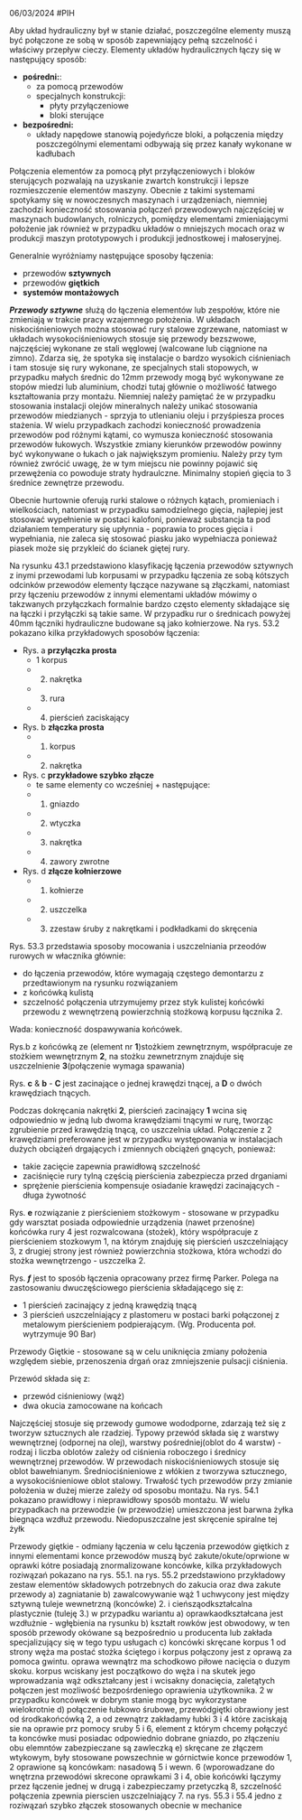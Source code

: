 06/03/2024
#PIH

Aby układ hydrauliczny był w stanie działać, poszczególne elementy muszą być połączone ze sobą w sposób zapewniający pełną szczelność i właściwy przepływ cieczy. Elementy układów hydraulicznych łączy się w następujący sposób:
- **pośredni:**:
    - za pomocą przewodów
    - specjalnych konstrukcji:
        - płyty przyłączeniowe
        - bloki sterujące
- **bezpośredni:**
    - układy napędowe stanowią pojedyńcze bloki, a połączenia między poszczególnymi elementami odbywają się przez kanały wykonane w kadłubach

Połączenia elementów za pomocą płyt przyłączeniowych i bloków sterujących pozwalają na uzyskanie zwartch konstrukcji i lepsze rozmieszczenie elementów maszyny. Obecnie z takimi systemami spotykamy się w nowoczesnych maszynach i urządzeniach, niemniej zachodzi konieczność stosowania połączeń przewodowych najczęściej w maszynach budowlanych, rolniczych, pomiędzy elementami zmieniającymi położenie jak również w przypadku układów o mniejszych mocach oraz w produkcji maszyn prototypowych i produkcji jednostkowej i małoseryjnej.

Generalnie wyróżniamy następujące sposoby łączenia:
- przewodów **sztywnych**
- przewodów **giętkich**
- **systemów montażowych**

***Przewody sztywne*** służą do łączenia elementów lub zespołów, które nie zmieniają w trakcie pracy wzajemnego położenia. W układach niskociśnieniowych można stosować rury stalowe zgrzewane, natomiast w układach wysokociśnieniowych stosuje się przewody bezszwowe, najczęściej wykonane ze stali węglowej (walcowane lub ciągnione na zimno).
Zdarza się, że spotyka się instalacje o bardzo wysokich ciśnieniach i tam stosuje się rury wykonane, ze specjalnych stali stopowych, w przypadku małych średnic do 12mm przewody mogą być wykonywane ze stopów miedzi lub aluminium, chodzi tutaj głównie o możliwość łatwego kształtowania przy montażu. Niemniej należy pamiętać że w przypadku stosowania instalacji olejów mineralnych należy unikać stosowania przewodów miedzianych - sprzyja to utlenianiu oleju i przyśpiesza proces stażenia.
W wielu przypadkach zachodzi konieczność prowadzenia przewodów pod różnymi kątami, co wymusza konieczność stosowania przewodów łukowych. Wszystkie zmiany kierunków przewodów powinny być wykonywane o łukach o jak największym promieniu.
Należy przy tym również zwrócić uwagę, że w tym miejscu nie powinny pojawić się przewężenia co powoduje straty hydraulczne. Minimalny stopień gięcia to 3 średnice zewnętrze przewodu.

Obecnie hurtownie oferują rurki stalowe o różnych kątach, promieniach i wielkościach, natomiast w przypadku samodzielnego gięcia, najlepiej jest stosować wypełnienie w postaci kalofoni, ponieważ substancja ta pod działaniem temperatury się upłynnia - poprawia to proces gięcia i wypełniania, nie zaleca się stosować piasku jako wypełniacza ponieważ piasek może się przykleić do ścianek giętej rury.

Na rysunku 43.1 przedstawiono klasyfikację łączenia przewodów sztywnych z inymi przewodami lub korpusami w przypadku łączenia ze sobą kótszych odcinków przewodów elementy łączące nazywane są złączkami, natomiast przy łączeniu przewodów z innymi elementami układów mówimy o takzwanych przyłączkach formalnie bardzo często elementy składające się na łączki i przyłączki są takie same.
W przypadku rur o średnicach powyżej 40mm łączniki hydrauliczne budowane są jako kołnierzowe. Na rys. 53.2 pokazano kilka przykładowych sposobów łączenia:

- Rys. a **przyłączka prosta**
    - 1 korpus
    - 2. nakrętka
    - 3. rura
    - 4. pierścień zaciskający
- Rys. b **złączka prosta**
    - 1. korpus
    - 2. nakrętka
- Rys. c **przykładowe szybko złącze**
    - te same elementy co wcześniej + następujące:
    - 1. gniazdo
    - 2. wtyczka
    - 3. nakrętka
    - 4. zawory zwrotne
- Rys. d **złącze kołnierzowe**
    - 1. kołnierze
    - 2. uszczelka
    - 3. zzestaw śruby z nakrętkami i podkładkami do skręcenia

Rys. 53.3 przedstawia sposoby mocowania i uszczelniania przeodów rurowych w włacznika głównie:
- do łączenia przewodów, które wymagają częstego demontarzu z przedtawionym na rysunku rozwiązaniem
- z końcówką kulistą
- szczelność połączenia utrzymujemy przez styk kulistej końcówki przewodu z wewnętrzeną powierzchnią stożkową korpusu łącznika 2.

Wada: konieczność dospawywania końcówek.

Rys.b z końcówką ze (element nr **1**)stożkiem zewnętrznym, współpracuje ze stożkiem wewnętrznym **2**, na stożku zewnetrznym znajduje się uszczelnienie **3**(połączenie wymaga spawania)

Rys. **c** & **b** - **C** jest zacinające o jednej krawędzi tnącej, a **D** o dwóch krawędziach tnących.

Podczas dokręcania nakrętki **2**, pierścień zacinający **1** wcina się odpowiednio w jedną lub dwoma krawędziami tnącymi w rurę, tworząc zgrubienie przed krawędzią tnącą, co uszczelnia układ. Połączenie z 2 krawędziami preferowane jest w przypadku występowania w instalacjach dużych obciążeń drgających i zmiennych obciążeń gnących, ponieważ:
- takie zacięcie zapewnia prawidłową szczelność
- zaciśnięcie rury tylną częścią pierścienia zabezpiecza przed drganiami
- sprężenie pierścienia kompensuje osiadanie krawędzi zacinających - długa żywotność

Rys. **e** rozwiązanie z pierścieniem stożkowym - stosowane w przypadku gdy warsztat posiada odpowiednie urządzenia (nawet przenośne) końcówka rury 4 jest rozwalcowana (stożek), który współpracuje z pierścieniem stozkowym 1, na którym znajduję się pierścień uszczelniający 3, z drugiej strony jest również powierzchnia stożkowa, która wchodzi do stożka wewnętrzengo - uszczelka 2.

Rys. ***f*** jest to sposób łączenia opracowany przez firmę Parker. Polega na zastosowaniu dwuczęściowego pierścienia składającego się z:
- 1 pierścień zacinający z jedną krawędzią tnącą
- 3 pierścień uszczelniający z plastomeru w postaci barki połączonej z metalowym pierścieniem podpierającym. (Wg. Producenta poł. wytrzymuje 90 Bar)

Przewody Giętkie - stosowane są w celu uniknięcia zmiany położenia względem siebie, przenoszenia drgań oraz zmniejszenie pulsacji ciśnienia.

Przewód składa się z:
- przewód ciśnieniowy (wąż)
- dwa okucia zamocowane na końcach

Najczęściej stosuje się przewody gumowe wododporne, zdarzają też się z tworzyw sztucznych ale rzadziej.
Typowy przewód składa się z warstwy wewnętrznej (odpornej na olej), warstwy pośredniej(oblot do 4 warstw) - rodzaj i liczba oblotów zależy od ciśnienia roboczego i średnicy wewnętrznej przewodów. W przewodach niskociśnieniowych stosuje się oblot bawełnianym. Średniociśnieniowe z włókien z tworzywa sztucznego, a wysokociśnieniowe oblot stalowy. Trwałość tych przewodów przy zmianie położenia w dużej mierze zależy od sposobu montażu. Na rys. 54.1 pokazano prawidłowy i nieprawidłowy sposób montażu. W wielu przypadkach na przewodzie (w przewodzie) umieszczona jest barwna żyłka biegnąca wzdłuż przewodu. Niedopuszczalne jest skręcenie spiralne tej żyłk

Przewody giętkie - odmiany łączenia
w celu łączenia przewodów giętkich z innymi elementami konce przewodów muszą być zakute/okute/oprwione w oprawki kótre posiadają znormalizowane koncówke, kilka przykładowych roziwązań pokazano na rys. 55.1. na rys. 55.2 przedstawiono przykładowy zestaw elementów składowych potrzebnych do zakucia oraz dwa zakute przewody
a) zagniatanie
b) zawalcowywanie
wąż 1 uchwycony jest między sztywną tuleje wewnetrzną (koncówke) 2. i cieńsząodkształcalna plastycznie (tuleję 3.) w przypadku wariantu a) oprawkaodkształcana jest wzdłużnie - wgłębienia
na rysunku b) kształt rowków jest obwodowy, w ten sposób przewody okówane są bezpośrednio u producenta lub zakłada specjalizujący się w tego typu usługach
c) koncówki skręcane korpus 1 od strony węża ma postać stożka ściętego i korpus połączony jest z oprawą za pomoca gwintu. oprawa wewnątrz ma schodkowo piłowe nacięcia o duzym skoku. korpus wciskany jest początkowo do węża i na skutek jego wprowadzania wąż odkształcany jest i wcisakny donacięcia, zaletątych połączen jest mozliwość bezpośrdeniego oprawienia użytkownika. 2 w przypadku koncówek w dobrym stanie mogą byc wykorzystane wielokrotnie
d) połączenie łubkowo śrubowe, przewódgiętki obrawiony jest od środkakońcówką 2, a od zewnątrz zakładamy łubki 3 i 4 które zaciskają sie na oprawie prz pomocy sruby  5 i 6, element z którym chcemy połączyć ta koncówke musi posiadac odpowiednio dobrane gniazdo, po złączeniu obu elemntów zabezpieczane są zawleczką
e) skręcane ze złączem wtykowym, były stosowane powszechnie w górnictwie konce przewodów 1, 2 oprawione są koncówkam: nasadową 5 i wewn. 6 (wporowadzane do wnętrzna przewodówi skrecone oprawkami 3 i 4, obie końcówki łączymy przez łączenie jednej w drugą i zabezpieczamy przetyczką 8, szczelność połączenia zpewnia pierscien uszczelniający 7.
na rys. 55.3 i 55.4  jedno z roziwązań szybko złączek stosowanych obecnie w mechanice


